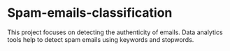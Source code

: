 # Spam-emails-classification
This project focuses on detecting the authenticity of emails. Data analytics tools help to detect spam emails using keywords and stopwords.
